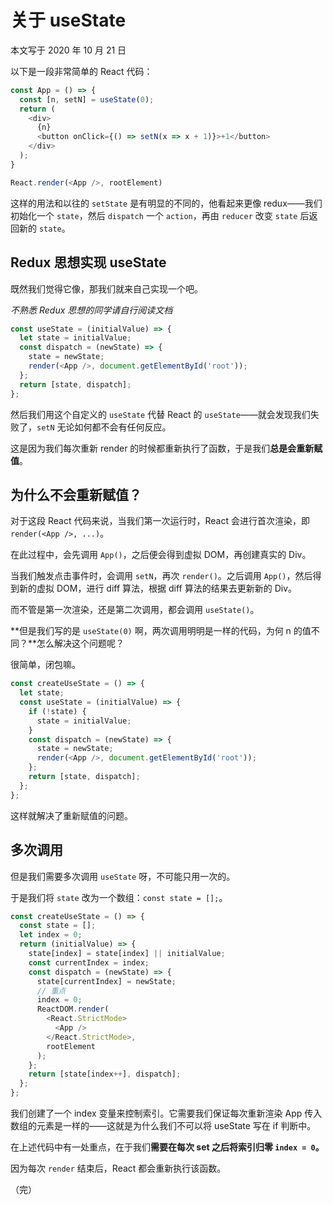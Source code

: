 # 关于 useState

本文写于 2020 年 10 月 21 日

以下是一段非常简单的 React 代码：

```JavaScript
const App = () => {
  const [n, setN] = useState(0);
  return (
    <div>
      {n}
      <button onClick={() => setN(x => x + 1)}>+1</button>
    </div>
  );
}

React.render(<App />, rootElement)
```

这样的用法和以往的 `setState` 是有明显的不同的，他看起来更像 redux——我们初始化一个 `state`，然后 `dispatch` 一个 `action`，再由 `reducer` 改变 `state` 后返回新的 `state`。

## Redux 思想实现 useState

既然我们觉得它像，那我们就来自己实现一个吧。

_不熟悉 Redux 思想的同学请自行阅读文档_

```javascript
const useState = (initialValue) => {
  let state = initialValue;
  const dispatch = (newState) => {
    state = newState;
    render(<App />, document.getElementById('root'));
  };
  return [state, dispatch];
};
```

然后我们用这个自定义的 `useState` 代替 React 的 `useState`——就会发现我们失败了，`setN` 无论如何都不会有任何反应。

这是因为我们每次重新 render 的时候都重新执行了函数，于是我们**总是会重新赋值**。

## 为什么不会重新赋值？

对于这段 React 代码来说，当我们第一次运行时，React 会进行首次渲染，即 `render(<App />, ...)`。

在此过程中，会先调用 `App()`，之后便会得到虚拟 DOM，再创建真实的 Div。

当我们触发点击事件时，会调用 `setN`，再次 `render()`。之后调用 `App()`，然后得到新的虚拟 DOM，进行 diff 算法，根据 diff 算法的结果去更新新的 Div。

而不管是第一次渲染，还是第二次调用，都会调用 `useState()`。

**但是我们写的是 `useState(0)` 啊，两次调用明明是一样的代码，为何 n 的值不同？**怎么解决这个问题呢？

很简单，闭包嘛。

```js
const createUseState = () => {
  let state;
  const useState = (initialValue) => {
    if (!state) {
      state = initialValue;
    }
    const dispatch = (newState) => {
      state = newState;
      render(<App />, document.getElementById('root'));
    };
    return [state, dispatch];
  };
};
```

这样就解决了重新赋值的问题。

## 多次调用

但是我们需要多次调用 `useState` 呀，不可能只用一次的。

于是我们将 `state` 改为一个数组：`const state = [];`。

```js
const createUseState = () => {
  const state = [];
  let index = 0;
  return (initialValue) => {
    state[index] = state[index] || initialValue;
    const currentIndex = index;
    const dispatch = (newState) => {
      state[currentIndex] = newState;
      // 重点
      index = 0;
      ReactDOM.render(
        <React.StrictMode>
          <App />
        </React.StrictMode>,
        rootElement
      );
    };
    return [state[index++], dispatch];
  };
};
```

我们创建了一个 index 变量来控制索引。它需要我们保证每次重新渲染 App 传入数组的元素是一样的——这就是为什么我们不可以将 useState 写在 if 判断中。

在上述代码中有一处重点，在于我们**需要在每次 set 之后将索引归零 `index = 0`。**

因为每次 `render` 结束后，React 都会重新执行该函数。

（完）

